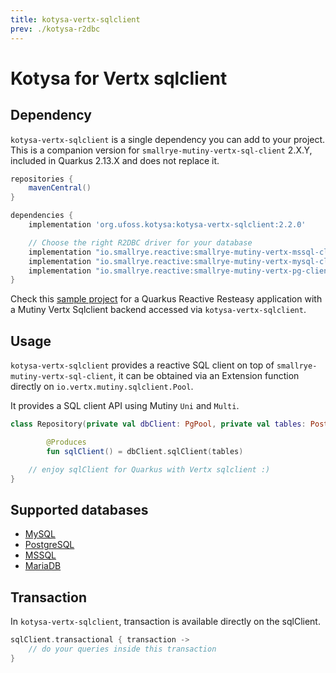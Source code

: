 ```yaml
---
title: kotysa-vertx-sqlclient
prev: ./kotysa-r2dbc
---
```


# Kotysa for Vertx sqlclient

## Dependency

`kotysa-vertx-sqlclient` is a single dependency you can add to your project.
This is a companion version for `smallrye-mutiny-vertx-sql-client` 2.X.Y, included in Quarkus 2.13.X and does not replace it.

```groovy
repositories {
    mavenCentral()
}

dependencies {
    implementation 'org.ufoss.kotysa:kotysa-vertx-sqlclient:2.2.0'

    // Choose the right R2DBC driver for your database
    implementation "io.smallrye.reactive:smallrye-mutiny-vertx-mssql-client:xyz"
    implementation "io.smallrye.reactive:smallrye-mutiny-vertx-mysql-client:xyz" // for mysql and mariadb
    implementation "io.smallrye.reactive:smallrye-mutiny-vertx-pg-client:xyz"
}
```

Check this [sample project](https://github.com/ufoss-org/kotysa/tree/master/samples/kotysa-quarkus-vertx-sqlclient) for a
Quarkus Reactive Resteasy application with a Mutiny Vertx Sqlclient backend accessed via `kotysa-vertx-sqlclient`.

## Usage

`kotysa-vertx-sqlclient` provides a reactive SQL client on top of `smallrye-mutiny-vertx-sql-client`, 
it can be obtained via an Extension function directly on ```io.vertx.mutiny.sqlclient.Pool```.

It provides a SQL client API using Mutiny ```Uni``` and ```Multi```.

```kotlin
class Repository(private val dbClient: PgPool, private val tables: PostgresqlTables) {

        @Produces
        fun sqlClient() = dbClient.sqlClient(tables)

	// enjoy sqlClient for Quarkus with Vertx sqlclient :)
}
```

## Supported databases

* [MySQL](table-mapping.html#mysql)
* [PostgreSQL](table-mapping.html#postgresql)
* [MSSQL](table-mapping.html#mssql)
* [MariaDB](table-mapping.html#mariadb)

## Transaction

In `kotysa-vertx-sqlclient`, transaction is available directly on the sqlClient.

```kotlin
sqlClient.transactional { transaction ->
    // do your queries inside this transaction
}
```
